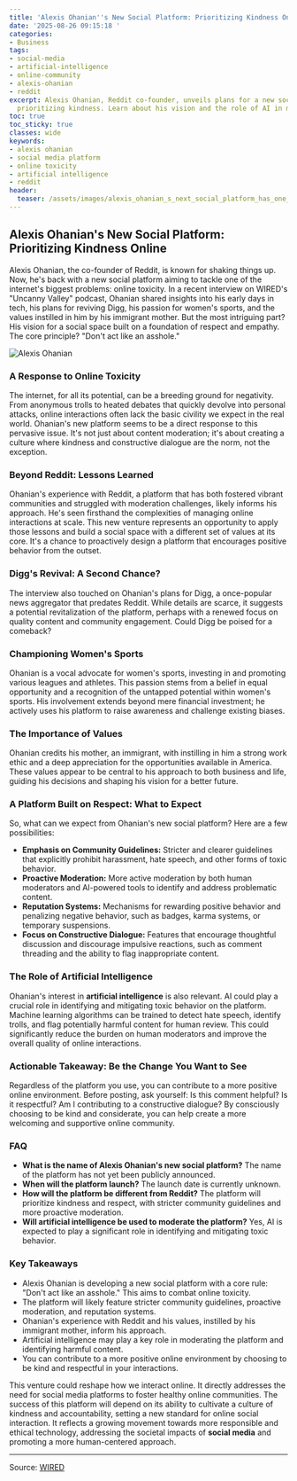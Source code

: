 ```yaml
---
title: 'Alexis Ohanian''s New Social Platform: Prioritizing Kindness Online'
date: '2025-08-26 09:15:18 '
categories:
- Business
tags:
- social-media
- artificial-intelligence
- online-community
- alexis-ohanian
- reddit
excerpt: Alexis Ohanian, Reddit co-founder, unveils plans for a new social platform
  prioritizing kindness. Learn about his vision and the role of AI in moderation.
toc: true
toc_sticky: true
classes: wide
keywords:
- alexis ohanian
- social media platform
- online toxicity
- artificial intelligence
- reddit
header:
  teaser: /assets/images/alexis_ohanian_s_next_social_platform_has_one_rule_20250826091518.jpg
---
```


## Alexis Ohanian's New Social Platform: Prioritizing Kindness Online

Alexis Ohanian, the co-founder of Reddit, is known for shaking things up. Now, he's back with a new social platform aiming to tackle one of the internet's biggest problems: online toxicity. In a recent interview on WIRED's "Uncanny Valley" podcast, Ohanian shared insights into his early days in tech, his plans for reviving Digg, his passion for women's sports, and the values instilled in him by his immigrant mother. But the most intriguing part? His vision for a social space built on a foundation of respect and empathy. The core principle? "Don't act like an asshole."

![Alexis Ohanian](https://media.wired.com/photos/68a7736bf532a4a7bcd744a6/master/pass/UV-Big-Interview-Alexis-Ohanian-2.jpg)

### A Response to Online Toxicity

The internet, for all its potential, can be a breeding ground for negativity. From anonymous trolls to heated debates that quickly devolve into personal attacks, online interactions often lack the basic civility we expect in the real world. Ohanian's new platform seems to be a direct response to this pervasive issue. It's not just about content moderation; it's about creating a culture where kindness and constructive dialogue are the norm, not the exception.

### Beyond Reddit: Lessons Learned

Ohanian's experience with Reddit, a platform that has both fostered vibrant communities and struggled with moderation challenges, likely informs his approach. He's seen firsthand the complexities of managing online interactions at scale. This new venture represents an opportunity to apply those lessons and build a social space with a different set of values at its core. It's a chance to proactively design a platform that encourages positive behavior from the outset.

### Digg's Revival: A Second Chance?

The interview also touched on Ohanian's plans for Digg, a once-popular news aggregator that predates Reddit. While details are scarce, it suggests a potential revitalization of the platform, perhaps with a renewed focus on quality content and community engagement. Could Digg be poised for a comeback?

### Championing Women's Sports

Ohanian is a vocal advocate for women's sports, investing in and promoting various leagues and athletes. This passion stems from a belief in equal opportunity and a recognition of the untapped potential within women's sports. His involvement extends beyond mere financial investment; he actively uses his platform to raise awareness and challenge existing biases.

### The Importance of Values

Ohanian credits his mother, an immigrant, with instilling in him a strong work ethic and a deep appreciation for the opportunities available in America. These values appear to be central to his approach to both business and life, guiding his decisions and shaping his vision for a better future.

### A Platform Built on Respect: What to Expect

So, what can we expect from Ohanian's new social platform? Here are a few possibilities:

*   **Emphasis on Community Guidelines:** Stricter and clearer guidelines that explicitly prohibit harassment, hate speech, and other forms of toxic behavior.
*   **Proactive Moderation:** More active moderation by both human moderators and AI-powered tools to identify and address problematic content.
*   **Reputation Systems:** Mechanisms for rewarding positive behavior and penalizing negative behavior, such as badges, karma systems, or temporary suspensions.
*   **Focus on Constructive Dialogue:** Features that encourage thoughtful discussion and discourage impulsive reactions, such as comment threading and the ability to flag inappropriate content.

### The Role of Artificial Intelligence

Ohanian's interest in **artificial intelligence** is also relevant. AI could play a crucial role in identifying and mitigating toxic behavior on the platform. Machine learning algorithms can be trained to detect hate speech, identify trolls, and flag potentially harmful content for human review. This could significantly reduce the burden on human moderators and improve the overall quality of online interactions.

### Actionable Takeaway: Be the Change You Want to See

Regardless of the platform you use, you can contribute to a more positive online environment. Before posting, ask yourself: Is this comment helpful? Is it respectful? Am I contributing to a constructive dialogue? By consciously choosing to be kind and considerate, you can help create a more welcoming and supportive online community.

### FAQ

*   **What is the name of Alexis Ohanian's new social platform?**
	The name of the platform has not yet been publicly announced.
*   **When will the platform launch?**
	The launch date is currently unknown.
*   **How will the platform be different from Reddit?**
	The platform will prioritize kindness and respect, with stricter community guidelines and more proactive moderation.
*   **Will artificial intelligence be used to moderate the platform?**
	Yes, AI is expected to play a significant role in identifying and mitigating toxic behavior.

### Key Takeaways

*   Alexis Ohanian is developing a new social platform with a core rule: "Don't act like an asshole." This aims to combat online toxicity.
*   The platform will likely feature stricter community guidelines, proactive moderation, and reputation systems.
*   Ohanian's experience with Reddit and his values, instilled by his immigrant mother, inform his approach.
*   Artificial intelligence may play a key role in moderating the platform and identifying harmful content.
*   You can contribute to a more positive online environment by choosing to be kind and respectful in your interactions.

This venture could reshape how we interact online. It directly addresses the need for social media platforms to foster healthy online communities. The success of this platform will depend on its ability to cultivate a culture of kindness and accountability, setting a new standard for online social interaction. It reflects a growing movement towards more responsible and ethical technology, addressing the societal impacts of **social media** and promoting a more human-centered approach.

---

Source: [WIRED](https://www.wired.com/story/uncanny-valley-podcast-big-interview-alexis-ohanian/)